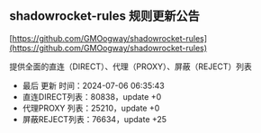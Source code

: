 ## shadowrocket-rules 规则更新公告

[https://github.com/GMOogway/shadowrocket-rules](https://github.com/GMOogway/shadowrocket-rules)

提供全面的直连（DIRECT）、代理（PROXY）、屏蔽（REJECT）列表
- 最后 更新 时间：2024-07-06 06:35:43
- 直连DIRECT列表：80838，update +0
- 代理PROXY 列表：25210，update +0
- 屏蔽REJECT列表：76634，update +25